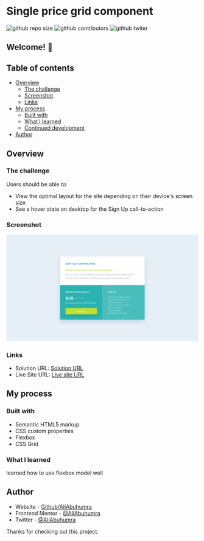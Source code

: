 # Single price grid component

![github repo size](https://img.shields.io/github/repo-size/AliABUHAMRA/card-price)
![github contributors](https://img.shields.io/github/contributors/AliABUHAMRA/card-price)
![github twiter](https://img.shields.io/twitter/follow/AliAbuhumra?style=social)

## Welcome! 👋

## Table of contents

- [Overview](#overview)
  - [The challenge](#the-challenge)
  - [Screenshot](#screenshot)
  - [Links](#links)
- [My process](#my-process)
  - [Built with](#built-with)
  - [What I learned](#what-i-learned)
  - [Continued development](#continued-development)
- [Author](#author)

## Overview

### The challenge

Users should be able to:

- View the optimal layout for the site depending on their device's screen size
- See a hover state on desktop for the Sign Up call-to-action

### Screenshot

![Blogr landing page coding challenge](./design/desktop-design.jpg)

### Links

- Solution URL: [Solution URL](https://www.frontendmentor.io/solutions/pod-request-access-landing-page-2fvzS4e3i)
- Live Site URL: [Live site URL](https://aliabuhumra.github.io/card-price/)

## My process

### Built with

- Semantic HTML5 markup
- CSS custom properties
- Flexbox
- CSS Grid

### What I learned

learned how to use flexbox model well

## Author

- Website - [Github/AliAbuhumra](https://github.com/aliabuhumra)
- Frontend Mentor - [@AliAbuhumra](https://www.frontendmentor.io/profile/aliabuhumra)
- Twitter - [@AliAbuhumra](https://twitter.com/aliabuhumra)

Thanks for checking out this project.
